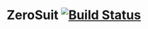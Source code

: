 # ZeroSuit [![Build Status](https://travis-ci.org/CrystalCraftMC/ZeroSuit.svg)](https://travis-ci.org/CrystalCraftMC/ZeroSuit)
